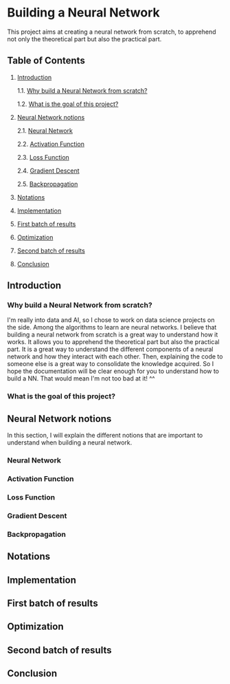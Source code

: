 # Building a Neural Network

This project aims at creating a neural network from scratch, to apprehend not only the theoretical part but also the practical part.

## Table of Contents

1. [Introduction](#introduction)
    
    1.1. [Why build a Neural Network from scratch?](#why-building-a-neural-network-from-scratch)
    
    1.2. [What is the goal of this project?](#what-is-the-goal-of-this-project)

2. [Neural Network notions](#notions)

    2.1. [Neural Network](#neural-network)
    
    2.2. [Activation Function](#activation-function)
    
    2.3. [Loss Function](#loss-function)
    
    2.4. [Gradient Descent](#gradient-descent)
    
    2.5. [Backpropagation](#backpropagation)

3. [Notations](#notations)
    
4. [Implementation](#implementation)

5. [First batch of results](#results)

6. [Optimization](#optimization)

7. [Second batch of results](#results)

8. [Conclusion](#conclusion)


## Introduction <a name="introduction"></a>

### Why build a Neural Network from scratch? <a name="why-building-a-neural-network-from-scratch"></a>

I'm really into data and AI, so I chose to work on data science projects on the side. Among the algorithms to learn are neural networks.
I believe that building a neural network from scratch is a great way to understand how it works. It allows you to apprehend the theoretical part but also the practical part. It is a great way to understand the different components of a neural network and how they interact with each other.
Then, explaining the code to someone else is a great way to consolidate the knowledge acquired. So I hope the documentation will be clear enough for you to understand how to build a NN. That would mean I'm not too bad at it! ^^

### What is the goal of this project? <a name="what-is-the-goal-of-this-project"></a>


## Neural Network notions <a name="notions"></a>

In this section, I will explain the different notions that are important to understand when building a neural network.

### Neural Network <a name="neural-network"></a>





### Activation Function <a name="activation-function"></a>

### Loss Function <a name="loss-function"></a>

### Gradient Descent <a name="gradient-descent"></a>

### Backpropagation <a name="backpropagation"></a>

## Notations <a name="notations"></a>

## Implementation <a name="implementation"></a>

## First batch of results <a name="results"></a>

## Optimization <a name="optimization"></a>

## Second batch of results <a name="results"></a>

## Conclusion <a name="conclusion"></a>







